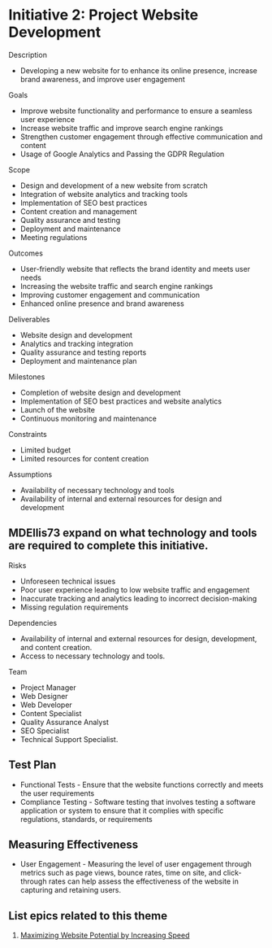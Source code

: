 # Initiative 2: Project Website Development

Description
* Developing a new website for to enhance its online presence, increase brand awareness, and improve user engagement

Goals
* Improve website functionality and performance to ensure a seamless user experience
* Increase website traffic and improve search engine rankings
* Strengthen customer engagement through effective communication and content
* Usage of Google Analytics and Passing the GDPR Regulation

Scope
* Design and development of a new website from scratch
* Integration of website analytics and tracking tools
* Implementation of SEO best practices
* Content creation and management
* Quality assurance and testing
* Deployment and maintenance
* Meeting regulations

Outcomes
* User-friendly website that reflects the brand identity and meets user needs
* Increasing the website traffic and search engine rankings
* Improving customer engagement and communication
* Enhanced online presence and brand awareness

Deliverables
* Website design and development
* Analytics and tracking integration
* Quality assurance and testing reports
* Deployment and maintenance plan

Milestones
* Completion of website design and development
* Implementation of SEO best practices and website analytics
* Launch of the website
* Continuous monitoring and maintenance

Constraints
* Limited budget
* Limited resources for content creation

Assumptions
* Availability of necessary technology and tools
* Availability of internal and external resources for design and development

## MDEllis73 expand on what technology and tools are required to complete this initiative.

Risks
* Unforeseen technical issues
* Poor user experience leading to low website traffic and engagement
* Inaccurate tracking and analytics leading to incorrect decision-making
* Missing regulation requirements

Dependencies
* Availability of internal and external resources for design, development, and content creation.
* Access to necessary technology and tools.

Team
* Project Manager
* Web Designer
* Web Developer
* Content Specialist
* Quality Assurance Analyst
* SEO Specialist
* Technical Support Specialist.

## Test Plan
* Functional Tests - Ensure that the website functions correctly and meets the user requirements
* Compliance Testing - Software testing that involves testing a software application or system to ensure that it complies with specific regulations, standards, or requirements

## Measuring Effectiveness
* User Engagement - Measuring the level of user engagement through metrics such as page views, bounce rates, time on site, and click-through rates can help assess the effectiveness of the website in capturing and retaining users.

## List epics related to this theme
1. [Maximizing Website Potential by Increasing Speed](/documentation/theme_1/epic_2.md)
